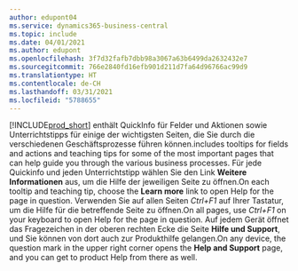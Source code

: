 ```yaml
---
author: edupont04
ms.service: dynamics365-business-central
ms.topic: include
ms.date: 04/01/2021
ms.author: edupont
ms.openlocfilehash: 3f7d32fafb7dbb98a3067a63b6499da2632432e7
ms.sourcegitcommit: 766e2840fd16efb901d211d7fa64d96766ac99d9
ms.translationtype: HT
ms.contentlocale: de-CH
ms.lasthandoff: 03/31/2021
ms.locfileid: "5788655"
---
```

[!INCLUDE[prod_short](prod_short.md)] <span data-ttu-id="0c0dc-101">enthält QuickInfo für Felder und Aktionen sowie Unterrichtstipps für einige der wichtigsten Seiten, die Sie durch die verschiedenen Geschäftsprozesse führen können.</span><span class="sxs-lookup"><span data-stu-id="0c0dc-101">includes tooltips for fields and actions and teaching tips for some of the most important pages that can help guide you through the various business processes.</span></span> <span data-ttu-id="0c0dc-102">Für jede Quickinfo und jeden Unterrichtstipp wählen Sie den Link **Weitere Informationen** aus, um die Hilfe der jeweiligen Seite zu öffnen.</span><span class="sxs-lookup"><span data-stu-id="0c0dc-102">On each tooltip and teaching tip, choose the **Learn more** link to open Help for the page in question.</span></span> <span data-ttu-id="0c0dc-103">Verwenden Sie auf allen Seiten *Ctrl+F1* auf Ihrer Tastatur, um die Hilfe für die betreffende Seite zu öffnen.</span><span class="sxs-lookup"><span data-stu-id="0c0dc-103">On all pages, use *Ctrl+F1* on your keyboard to open Help for the page in question.</span></span> <span data-ttu-id="0c0dc-104">Auf jedem Gerät öffnet das Fragezeichen in der oberen rechten Ecke die Seite **Hilfe und Support**, und Sie können von dort auch zur Produkthilfe gelangen.</span><span class="sxs-lookup"><span data-stu-id="0c0dc-104">On any device, the question mark in the upper right corner opens the **Help and Support** page, and you can get to product Help from there as well.</span></span>  
